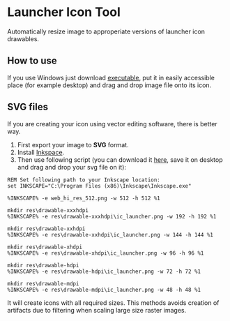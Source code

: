 Launcher Icon Tool
================

Automatically resize image to approperiate versions of launcher icon drawables.

How to use
----------------

If you use Windows just download [executable](https://github.com/mrpyo/LauncherIconTool/raw/master/LIT.exe), put it in easily accessible place (for example desktop) 
and drag and drop image file onto its icon.


SVG files
----------------

If you are creating your icon using vector editing software, there is better way. 

1. First export your image to **SVG** format.
2. Install [Inkspace](http://www.inkscape.org/en/).
3. Then use following script (you can download it [here](), save it on desktop and drag and drop your svg file on it):

```
REM Set following path to your Inkscape location:
set INKSCAPE="C:\Program Files (x86)\Inkscape\Inkscape.exe"

%INKSCAPE% -e web_hi_res_512.png -w 512 -h 512 %1

mkdir res\drawable-xxxhdpi
%INKSCAPE% -e res\drawable-xxxhdpi\ic_launcher.png -w 192 -h 192 %1

mkdir res\drawable-xxhdpi
%INKSCAPE% -e res\drawable-xxhdpi\ic_launcher.png -w 144 -h 144 %1

mkdir res\drawable-xhdpi
%INKSCAPE% -e res\drawable-xhdpi\ic_launcher.png -w 96 -h 96 %1

mkdir res\drawable-hdpi
%INKSCAPE% -e res\drawable-hdpi\ic_launcher.png -w 72 -h 72 %1

mkdir res\drawable-mdpi
%INKSCAPE% -e res\drawable-mdpi\ic_launcher.png -w 48 -h 48 %1
```

It will create icons with all required sizes. This methods avoids creation of artifacts due to filtering when scaling large size raster images.
